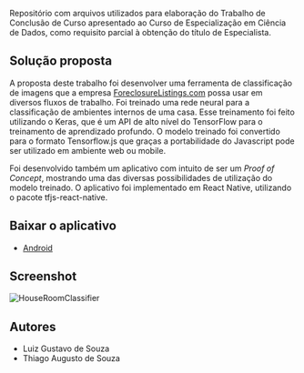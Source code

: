 Repositório com arquivos utilizados para elaboração do Trabalho de Conclusão de Curso apresentado ao Curso de Especialização em Ciência de Dados, como requisito parcial à obtenção do título de Especialista.

## Solução proposta
A proposta deste trabalho foi desenvolver uma ferramenta de classificação de imagens que a empresa [ForeclosureListings.com](https://www.foreclosurelistings.com) possa usar em diversos fluxos de trabalho. Foi treinado uma rede neural para a classificação de ambientes internos de uma casa. Esse treinamento foi feito utilizando o Keras, que é um API de alto nível do TensorFlow para o treinamento de aprendizado profundo. O modelo treinado foi convertido para o formato Tensorflow.js que graças a portabilidade do Javascript pode ser utilizado em ambiente web ou mobile.

Foi desenvolvido também um aplicativo com intuito de ser um _Proof of Concept_, mostrando uma das diversas possibilidades de utilização do modelo treinado. O aplicativo foi implementado em React Native, utilizando o pacote tfjs-react-native.

## Baixar o aplicativo
- [Android](https://github.com/souza-dev/HouseRoomClassifier/blob/main/HouseRoomClassifier.apk)

## Screenshot
![HouseRoomClassifier](https://i.ibb.co/9NPT4tX/Screenshot-20220305-190120-Tensor-Flow-Test.jpg)

## Autores
- Luiz Gustavo de Souza
- Thiago Augusto de Souza
